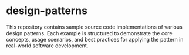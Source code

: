 # design-patterns
This repository contains sample source code implementations of various design patterns. Each example is structured to demonstrate the core concepts, usage scenarios, and best practices for applying the pattern in real-world software development.
